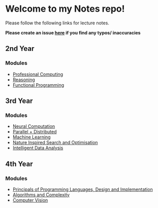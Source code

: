 # Welcome to my Notes repo!

Please follow the following links for lecture notes.

**Please create an issue [here](https://github.com/barrett370/Notes/issues) if you find any typos/ inaccuracies**

## 2nd Year
### Modules

- [Professional Computing](Y2/Professional-Computing/out/Professional_Computing_Notes.html)
- [Reasoning](Y2/Reasoning/reasoning-index.md)
- [Functional Programming](Y2/Functional/functional-index.md)

## 3rd Year

### Modules

- [Neural Computation](./Y3/Neural-Computation/nc-index.md)
- [Parallel + Distributed](./Y3/Parallel+Distributed/pd-index.md)
- [Machine Learning](./Y3/Machine-Learning/ml-index.md)
- [Nature Inspired Search and Optimisation](./Y3/NISO/niso-index.md)
- [Intelligent Data Analysis](./Y3/Ida/ida-index.md)


## 4th Year

### Modules

- [Principals of Programming Languages, Design and Implementation](./Y4/plpdi/ppl-index.md)
- [Algorithms and Complexity](./Y4/alg+complexity/alg-index.md)
- [Computer Vision](./Y4/vision+imaging/vision-index.md)



